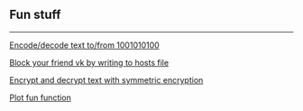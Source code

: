 ## Fun stuff

------------


[Encode/decode text to/from 1001010100](https://github.com/bychok300/fun/blob/master/binaryEncAndDec.py)

[Block your friend vk by writing to hosts file](https://github.com/bychok300/fun/tree/master/vk_block)

[Encrypt and decrypt text with symmetric encryption](https://github.com/bychok300/fun/blob/master/cryptMe.py)

[Plot fun function](https://github.com/bychok300/fun/blob/master/pen.ipynb)

